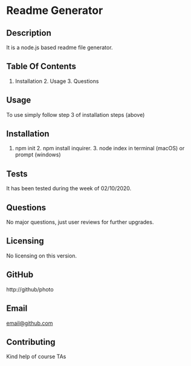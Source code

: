 # Readme Generator

## Description

It is a node.js based readme file generator.

## Table Of Contents

1. Installation 2. Usage 3. Questions

## Usage

To use simply follow step 3 of installation steps (above)

## Installation

1. npm init 2. npm install inquirer. 3. node index in terminal (macOS) or prompt (windows)

## Tests

It has been tested during the week of 02/10/2020.

## Questions

No major questions, just user reviews for further upgrades.

## Licensing

No licensing on this version.

## GitHub

http://github/photo

## Email

email@github.com

## Contributing

Kind help of course TAs

